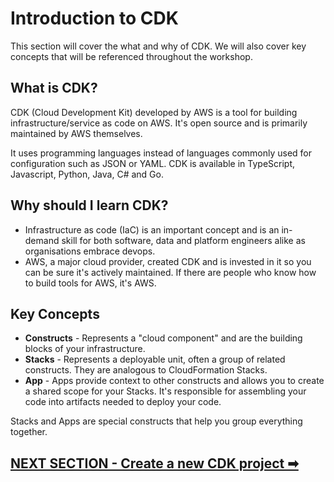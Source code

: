 # Introduction to CDK
This section will cover the what and why of CDK. We will also cover key concepts that will be referenced throughout the workshop.

## What is CDK?
CDK (Cloud Development Kit) developed by AWS is a tool for building infrastructure/service as code on AWS. It's open source and is primarily maintained by AWS themselves.

It uses programming languages instead of languages commonly used for configuration such as JSON or YAML. CDK is available in TypeScript, Javascript, Python, Java, C# and Go.

## Why should I learn CDK?
- Infrastructure as code (IaC) is an important concept and is an in-demand skill for both software, data and platform engineers alike as organisations embrace devops.
- AWS, a major cloud provider, created CDK and is invested in it so you can be sure it's actively maintained. If there are people who know how to build tools for AWS, it's AWS.

## Key Concepts
- **Constructs** - Represents a "cloud component" and are the building blocks of your infrastructure.
- **Stacks** - Represents a deployable unit, often a group of related constructs. They are analogous to CloudFormation Stacks.
- **App** - Apps provide context to other constructs and allows you to create a shared scope for your Stacks. It's responsible for assembling your code into artifacts needed to deploy your code.

Stacks and Apps are special constructs that help you group everything together.

## [NEXT SECTION  - Create a new CDK project ➡](02-create-new-cdk-project.md)
